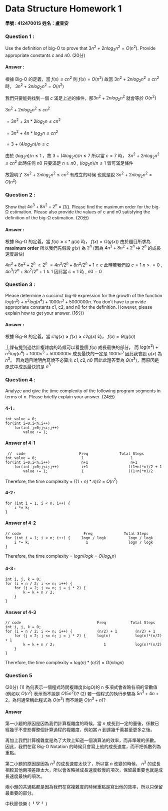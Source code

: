 # Data Structure Homework 1

**學號 : 41247001S**
**姓名：盧昱安**

### Question 1 : 
Use the definition of big-O to prove that $3n^2$ + $2n log_2 n^2 = O(n^
2
)$. 
Provide appropriate constants $c$ and $n0$. (20分)

#### Answer :

根據 Big-O 的定義，當 $f(x) \leq cn^2$ 則 $f(x) = O(n^2)$
故當  $3n^2$ + $2n log_2 n^2 \leq cn^2$ 時， $3n^2$ + $2n log_2 n^2 = O(n^2)$

我們只要能夠找到一個 $c$ 滿足上述的條件，那$3n^2$ + $2n log_2 n^2$ 就會等於 $O(n^2)$


$3n^2$ + $2n log_2 n^2 \leq cn^2$ 

$= 3n^2$ + $2n * 2log_2 n \leq cn^2$

$= 3n^2$ + $4n * log_2 n \leq cn^2$

$= 3$ + $(4log_2 n)/n \leq c$

由於 $(log_2 n)/n \leq 1$ ，故 $3$ + $(4log_2 n)/n \leq 7$
所以當 $c = 7$ 時， $3n^2$ + $2n log_2 n^2 \leq cn^2$ 
此時任何 $n0$ 只要滿足 $n \geq n0$ , $(log_2 n)/n \leq 1$ 皆可滿足條件

故證明了 $3n^2$ + $2n log_2 n^2 \leq cn^2$ 有成立的時候
也就是說 $3n^2$ + $2n log_2 n^2 = O(n^2)$

### Question 2 :

Show that $4n^3 + 8n^2 + 2^n$ = $Ω ( )$. 
Please find the maximum order for the big-Ω estimation. 
Please also provide the values of c and n0 satisfying the definition of the big-Ω estimation. (20分)

#### Answer :

根據 Big-Ω 的定義，當 $f(x) \geq c*g(x)$ 時， $f(x) = Ω(g(x))$
由於題目所求為 **maximum order** 所以我們先假設 $g(x)$ 為 $2^n$ 
(因為 $4n^3 + 8n^2 + 2^n$ 中 $2^n$ 的成長速度最快)

$4n^3 + 8n^2 + 2^n$ $\geq 2^n$
$= 4n^3/2^n + 8n^2/2^n + 1 \geq c$ 
此時若我們設 $c = 1$
$n >= 0$ , $4n^3/2^n + 8n^2/2^n + 1 \geq 1$
因此當 $c = 1$ 時 , $n0 = 0$

### Question 3 :

Please determine a succinct big-Θ expression for the growth of the function $log(n^2) + n^2log(n^4) +1000n^3 + 5000000n$. 
You don’t have to provide appropriate constants c1, c2, and n0 for the
definition. However, please explain how to get your answer. (16分)

#### Answer :

根據 Big-Θ 的定義，當 $c1g(x) \geq f(x) \geq c2g(x)$ 時， $f(x) = Θ(g(x))$

上課有提到過估計複雜度的時候可以看整個 $f(x)$ 成長最快的部分，
而 $log(n^2) + n^2log(n^4) +1000n^3 + 5000000n$ 成長最快的一定是 $1000n^3$
因此我會設 $g(x)$ 為 $n^3$。
因為題目說明內寫說不必算出 $c1 , c2 , n0$ 
因此此題答案為 $Θ(n^3)$，而原因是原式中成長最快的是 $n^3$

### Question 4 :

Analyze and give the time complexity of the following program segments in terms of n. 
Please briefly explain your answer. (24分)

#### 4-1 :
```cpp=
int value = 0;
for(int i=0;i<n;i++)
    for(int j=0;j<i;j++)
        value += 1;
```

#### Answer of 4-1

```cpp=
 //  code                        Freq              Total Steps
int value = 0;                    1                     1
for(int i=0;i<n;i++)              n+1                   n+1
    for(int j=0;j<i;j++)          i+1                  ((1+n)*n)/2 + 1
        value += 1;               1                    ((1+n)*n)/2
```

Therefore, the time complexity = $((1+n)*n)/2$ = $O(n^2)$

#### 4-2 :

```cpp=
for (int i = 1; i < n; i++) {
    i *= k;
}
```

#### Answer of 4-2 

```cpp=
// code                            Freq              Total Steps
for (int i = 1; i < n; i++) {     logn / logk          logn / logk
    i *= k;                         1                  logn / logk
}
```

Therefore, the time complexity = $logn / logk$ = $O(log_k n)$

#### 4-3 :

```cpp=
int i, j, k = 0;
for (i = n / 2; i <= n; i++) {
    for (j = 2; j <= n; j = j * 2) {
        k = k + n / 2;
    }
}
```

#### Answer of 4-3

```cpp=
// code                                  Freq           Total Steps
int i, j, k = 0;                          
for (i = n / 2; i <= n; i++) {           (n/2) + 1        (n/2) + 1
    for (j = 2; j <= n; j = j * 2) {     log(n)           log(n)*(n/2) + 1
        k = k + n / 2;                      1             log(n)*(n/2)
    }
}
```
Therefore, the time complexity = $log(n)*(n/2)$ = $O(nlogn)$


### Question 5

(20分)
(1) 為何表示一個程式時間複雜度(bigO)的 n 多項式會省略各項的常數值
(例如以 $O(n^2)$ 表示而不說是 $O(5n^2)$)?
(2) 若一個程式的執行步驟為 $5n^3+4n+2$，為何通常稱此程式為 $O(n^3)$ 而不說是 $O(n
^3+n)$?

#### Answer 

第一小題的原因是因為我們計算複雜度的時候，當 $n$ 成長到一定的量後，係數已經幾乎不會影響整個計算過程的複雜度，例如當 $n$ 到達幾千萬甚至更多之後。

再加上我們計算複雜度是為了大致上知道一個演算法的效率，而非準確的係數。
因此，我們在寫 Big-O Notation 的時候只會寫上他的成長速度，而不把係數列為重點。


第二小題的原因是因為 $n^3$ 的成長速度太快了，所以當 $n$ 改變的時候， $n^3$ 的成長相較其他兩項差距太大，所以會省略掉成長速度較慢的項次，保留最重要也就是成長速度最快的項次。

兩小題的共通點都是因為我們在寫複雜度的時候重點是寫出他的效率，所以只保留最重要的部分。

中秋節快樂 (⁠ ⁠╹⁠▽⁠╹⁠ ⁠)




